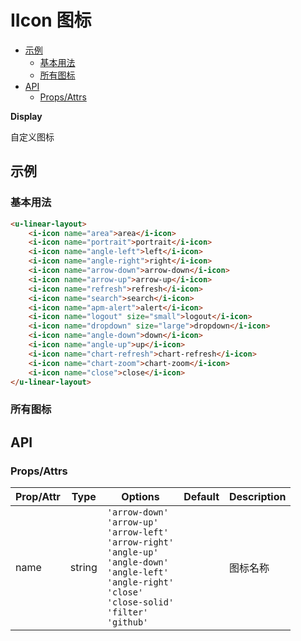 <!-- 该 README.md 根据 api.yaml 和 docs/*.md 自动生成，为了方便在 GitHub 和 NPM 上查阅。如需修改，请查看源文件 -->

# IIcon 图标

- [示例](#示例)
    - [基本用法](#基本用法)
    - [所有图标](#所有图标)
- [API]()
    - [Props/Attrs](#propsattrs)

**Display**

自定义图标

## 示例
### 基本用法

``` html
<u-linear-layout>
    <i-icon name="area">area</i-icon>
    <i-icon name="portrait">portrait</i-icon>
    <i-icon name="angle-left">left</i-icon>
    <i-icon name="angle-right">right</i-icon>
    <i-icon name="arrow-down">arrow-down</i-icon>
    <i-icon name="arrow-up">arrow-up</i-icon>
    <i-icon name="refresh">refresh</i-icon>
    <i-icon name="search">search</i-icon>
    <i-icon name="apm-alert">alert</i-icon>
    <i-icon name="logout" size="small">logout</i-icon>
    <i-icon name="dropdown" size="large">dropdown</i-icon>
    <i-icon name="angle-down">down</i-icon>
    <i-icon name="angle-up">up</i-icon>
    <i-icon name="chart-refresh">chart-refresh</i-icon>
    <i-icon name="chart-zoom">chart-zoom</i-icon>
    <i-icon name="close">close</i-icon>
</u-linear-layout>
```

### 所有图标

<u-icon-example name="arrow-up"></u-icon-example>
<u-icon-example name="arrow-down"></u-icon-example>
<u-icon-example name="arrow-left"></u-icon-example>
<u-icon-example name="arrow-right"></u-icon-example>
<u-icon-example name="angle-up"></u-icon-example>
<u-icon-example name="angle-down"></u-icon-example>
<u-icon-example name="angle-left"></u-icon-example>
<u-icon-example name="angle-right"></u-icon-example>
<u-icon-example name="close"></u-icon-example>
<u-icon-example name="close-solid"></u-icon-example>
<u-icon-example name="filter"></u-icon-example>
<u-icon-example name="github"></u-icon-example>

## API
### Props/Attrs

| Prop/Attr | Type | Options | Default | Description |
| --------- | ---- | ------- | ------- | ----------- |
| name | string | `'arrow-down'`<br/>`'arrow-up'`<br/>`'arrow-left'`<br/>`'arrow-right'`<br/>`'angle-up'`<br/>`'angle-down'`<br/>`'angle-left'`<br/>`'angle-right'`<br/>`'close'`<br/>`'close-solid'`<br/>`'filter'`<br/>`'github'` |  | 图标名称 |

